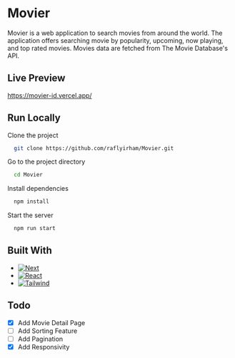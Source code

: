 
# Movier

Movier is a web application to search movies from around the world. The application offers searching movie by popularity, upcoming, now playing, and top rated movies. Movies data are fetched from The Movie Database's API.


## Live Preview
https://movier-id.vercel.app/

## Run Locally

Clone the project

```bash
  git clone https://github.com/raflyirham/Movier.git
```

Go to the project directory

```bash
  cd Movier
```

Install dependencies

```bash
  npm install
```

Start the server

```bash
  npm run start
```


## Built With

* [![Next][Next.js]][Next-url]
* [![React][React.js]][React-url]
* [![Tailwind][TailwindCSS]][TailwindURL]


[Next.js]: https://img.shields.io/badge/next.js-000000?style=for-the-badge&logo=nextdotjs&logoColor=white
[Next-url]: https://nextjs.org/
[React.js]: https://img.shields.io/badge/React-20232A?style=for-the-badge&logo=react&logoColor=61DAFB
[React-url]: https://reactjs.org/
[TailwindCSS]: https://img.shields.io/badge/tailwindcss-%2338B2AC.svg?style=for-the-badge&logo=tailwind-css&logoColor=white
[TailwindURL]: https://tailwindcss.com/

## Todo

- [x] Add Movie Detail Page
- [ ] Add Sorting Feature
- [ ] Add Pagination
- [x] Add Responsivity
